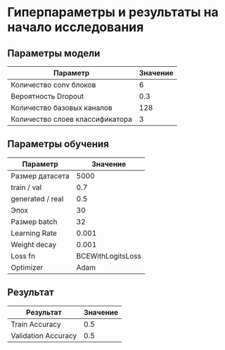 # Гиперпараметры и результаты на начало исследования

## Параметры модели

|Параметр|Значение|
|--------|--------|
|Количество conv блоков|6|
|Вероятность Dropout|0.3|
|Количество базовых каналов|128|
|Количество слоев классификатора|3|

## Параметры обучения

|Параметр|Значение|
|--------|--------|
|Размер датасета|5000|
|train / val|0.7|
|generated / real|0.5|
|Эпох|30|
|Размер batch|32|
|Learning Rate|0.001|
|Weight decay|0.001|
|Loss fn|BCEWithLogitsLoss|
|Optimizer|Adam|

## Результат

|Результат|Значение|
|---------|--------|
|Train Accuracy|0.5|
|Validation Accuracy|0.5|